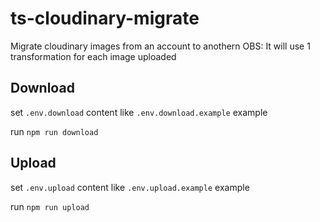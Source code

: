 # ts-cloudinary-migrate

Migrate cloudinary images from an account to anothern
OBS: It will use 1 transformation for each image uploaded

## Download

set `.env.download` content like `.env.download.example` example

run `npm run download`

## Upload

set `.env.upload` content like `.env.upload.example` example

run `npm run upload`

